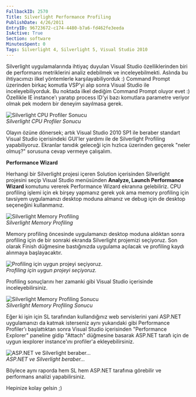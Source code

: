 ```yaml
---
FallbackID: 2570
Title: Silverlight Performance Profiling
PublishDate: 4/26/2011
EntryID: 96723672-c174-4480-b7a6-fd462fe3eeda
IsActive: True
Section: software
MinutesSpent: 0
Tags: Silverlight 4, Silverlight 5, Visual Studio 2010
---
```

Silverlight uygulamalarında ihtiyaç duyulan Visual Studio
özelliklerinden biri de performans metriklerini analiz edebilmek ve
inceleyebilmekti. Aslında bu ihtiyacımızı ilkel yöntemlerle
karşılayabiliyorduk :) Command Prompt üzerinden birkaç komutla VSP'yi
alıp sonra Visual Studio ile inceleyebiliyorduk. Bu noktada ilkel
dediğim Command Prompt oluyor evet :) Özellikle IE instance'ı yaratıp
process ID'yi bazı komutlara parametre veriyor olmak pek modern bir
deneyim sayılmasa gerek.

![Silverlight CPU Profiler
Sonucu](http://cdn.daron.yondem.com/assets/2570/26042011_1.png)\
*Silverlight CPU Profiler Sonucu*

Olayın özüne dönersek; artık Visual Studio 2010 SP1 ile beraber standart
Visual Studio içerisindeki GUI'ler yardımı ile de Silverlight Profiling
yapabiliyoruz. Ekranlar tanıdık geleceği için hızlıca üzerinden geçerek
"neler olmuş?" sorusuna cevap vermeye çalışalım.

**Performance Wizard**

Herhangi bir Silverlight projesi içeren Solution içerisinden Silverlight
projesini seçip Visual Studio menüsünden **Analyze, Launch Performance
Wizard** komutunu vererek Performance Wizard ekranına gelebiliriz. CPU
profiling işlemi için ek birşey yapmanız gerek yok ama memory profiling
için tavsiyem uygulamanızı desktop moduna almanız ve debug için de
desktop seçeneğini kullanmanız.

![Silverlight Memory
Profiling](http://cdn.daron.yondem.com/assets/2570/26042011_2.png)\
*Silverlight Memory Profiling*

Memory profiling öncesinde uygulamanızı desktop moduna aldıktan sonra
profiling için de bir sonraki ekranda Silverlight projemizi seçiyoruz.
Son olarak Finish düğmesine bastığınızda uygulama açılacak ve profiling
kaydı alınmaya başlayacaktır.

![Profiling için uygun projeyi
seçiyoruz.](http://cdn.daron.yondem.com/assets/2570/26042011_3.png)\
*Profiling için uygun projeyi seçiyoruz.*

Profiling sonuçlarını her zamanki gibi Visual Studio içerisinde
inceleyebilirsiniz.

![Silverlight Memory Profiling
Sonucu](http://cdn.daron.yondem.com/assets/2570/26042011_4.png)\
*Silverlight Memory Profiling Sonucu*

Eğer ki işin için SL tarafından kullandığınız web servislerini yani
ASP.NET uygulamanızı da katmak isterseniz aynı yukarıdaki gibi
Performance Profiler'ı başlattıktan sonra Visual Studio içerisinden
"Performance Explorer" paneline gidip "Attach" düğmesine basarak ASP.NET
tarafı için de uygun iexplorer instance'ını profiler'a ekleyebilirsiniz.

![ASP.NET ve Silverlight
beraber...](http://cdn.daron.yondem.com/assets/2570/26042011_5.png)\
*ASP.NET ve Silverlight beraber...*

Böylece aynı raporda hem SL hem ASP.NET tarafınıa görebilir ve
performans analizi yapabilirsiniz.

Hepinize kolay gelsin ;)


